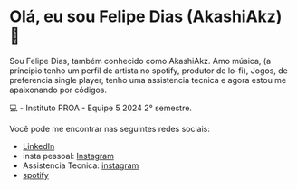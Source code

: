 # Olá, eu sou Felipe Dias (AkashiAkz) 👋

Sou Felipe Dias, também conhecido como AkashiAkz. Amo música, (a príncipio tenho um perfil de artista no spotify, produtor de lo-fi), Jogos, de preferencia single player, tenho uma assistencia tecnica e agora estou me apaixonando por códigos.

💻 - Instituto PROA - Equipe 5 2024 2° semestre.

Você pode me encontrar nas seguintes redes sociais:

- [LinkedIn](https://www.linkedin.com/in/felipediaslima/)
- insta pessoal: [Instagram](https://www.instagram.com/akashi_kazuya79/)
- Assistencia Tecnica: [instagram](https://www.instagram.com/akz_gaming79/)
- [spotify](https://open.spotify.com/intl-pt/artist/6LEdJ6utI177hisghYMflp?si=a8HxUTb8RSG2Eeu5ZzzlWg)
